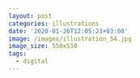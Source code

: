 ```yaml
---
layout: post
categories: illustrations
date: '2020-01-26T12:05:23+03:00'
image: /images/illustration_54.jpg
image_size: 550x550
tags:
  - digital
---
```

